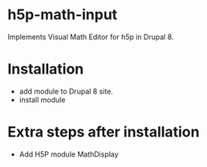 # h5p-math-input
Implements Visual Math Editor for h5p in Drupal 8.

# Installation
- add module to Drupal 8 site.
- install module

# Extra steps after installation
- Add H5P module MathDisplay